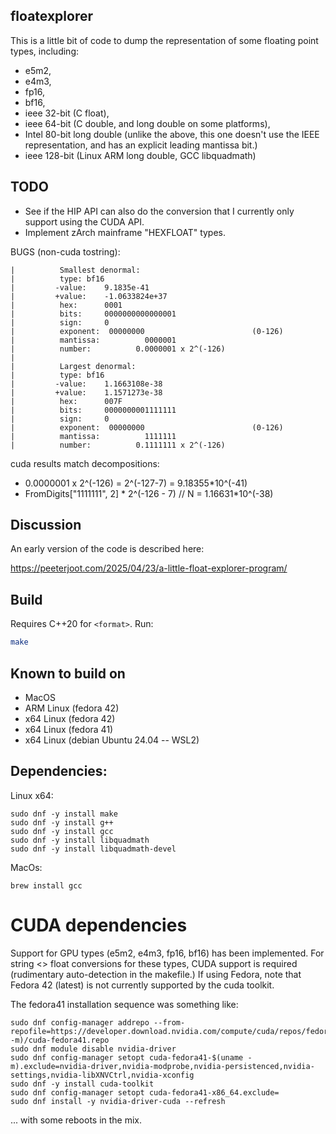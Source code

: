 ## floatexplorer

This is a little bit of code to dump the representation of some floating point types, including:

- e5m2,
- e4m3,
- fp16,
- bf16,
- ieee 32-bit (C float),
- ieee 64-bit (C double, and long double on some platforms),
- Intel 80-bit long double (unlike the above, this one doesn't use the IEEE representation, and has an explicit leading mantissa bit.)
- ieee 128-bit (Linux ARM long double, GCC libquadmath)

## TODO

- See if the HIP API can also do the conversion that I currently only support using the CUDA API.
- Implement zArch mainframe "HEXFLOAT" types.

BUGS (non-cuda tostring):

```
|          Smallest denormal:
|          type: bf16
|         -value:    9.1835e-41
|         +value:    -1.0633824e+37
|          hex:      0001
|          bits:     0000000000000001
|          sign:     0
|          exponent:  00000000                        (0-126)
|          mantissa:          0000001
|          number:          0.0000001 x 2^(-126)
|
|          Largest denormal:
|          type: bf16
|         -value:    1.1663108e-38
|         +value:    1.1571273e-38
|          hex:      007F
|          bits:     0000000001111111
|          sign:     0
|          exponent:  00000000                        (0-126)
|          mantissa:          1111111
|          number:          0.1111111 x 2^(-126)
```

cuda results match decompositions:

* 0.0000001 x 2^(-126) = 2^(-127-7) = 9.18355*10^(-41)
* FromDigits["1111111", 2] * 2^(-126 - 7) // N = 1.16631*10^(-38)

## Discussion

An early version of the code is described here:

https://peeterjoot.com/2025/04/23/a-little-float-explorer-program/

## Build
Requires C++20 for `<format>`. Run:

```bash
make
```

## Known to build on

* MacOS
* ARM Linux (fedora 42)
* x64 Linux (fedora 42)
* x64 Linux (fedora 41)
* x64 Linux (debian Ubuntu 24.04 -- WSL2)

## Dependencies:

Linux x64:

```
sudo dnf -y install make
sudo dnf -y install g++
sudo dnf -y install gcc
sudo dnf -y install libquadmath
sudo dnf -y install libquadmath-devel
```

MacOs:

```
brew install gcc
```

# CUDA dependencies

Support for GPU types (e5m2, e4m3, fp16, bf16) has been implemented.  For string <> float conversions for these types, CUDA support is required (rudimentary auto-detection in the makefile.)  If using Fedora, note that Fedora 42 (latest) is not currently supported by the cuda toolkit.

The fedora41 installation sequence was something like:

```
sudo dnf config-manager addrepo --from-repofile=https://developer.download.nvidia.com/compute/cuda/repos/fedora41/$(uname -m)/cuda-fedora41.repo
sudo dnf module disable nvidia-driver
sudo dnf config-manager setopt cuda-fedora41-$(uname -m).exclude=nvidia-driver,nvidia-modprobe,nvidia-persistenced,nvidia-settings,nvidia-libXNVCtrl,nvidia-xconfig
sudo dnf -y install cuda-toolkit
sudo dnf config-manager setopt cuda-fedora41-x86_64.exclude=
sudo dnf install -y nvidia-driver-cuda --refresh
```

... with some reboots in the mix.
